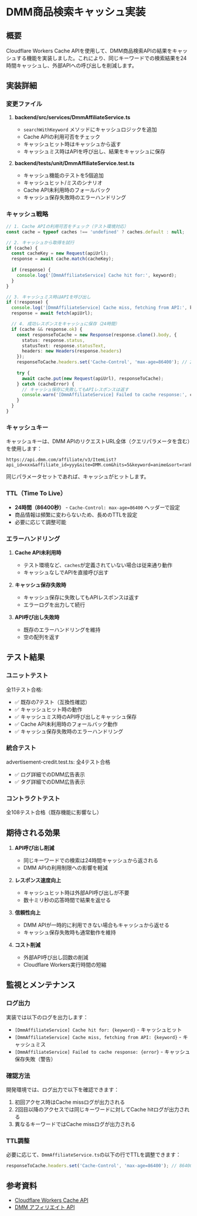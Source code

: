 # DMM商品検索キャッシュ実装

## 概要

Cloudflare Workers Cache APIを使用して、DMM商品検索APIの結果をキャッシュする機能を実装しました。これにより、同じキーワードでの検索結果を24時間キャッシュし、外部APIへの呼び出しを削減します。

## 実装詳細

### 変更ファイル

1. **backend/src/services/DmmAffiliateService.ts**
   - `searchWithKeyword` メソッドにキャッシュロジックを追加
   - Cache APIの利用可否をチェック
   - キャッシュヒット時はキャッシュから返す
   - キャッシュミス時はAPIを呼び出し、結果をキャッシュに保存

2. **backend/tests/unit/DmmAffiliateService.test.ts**
   - キャッシュ機能のテストを5個追加
   - キャッシュヒット/ミスのシナリオ
   - Cache API未利用時のフォールバック
   - キャッシュ保存失敗時のエラーハンドリング

### キャッシュ戦略

```typescript
// 1. Cache APIの利用可否をチェック（テスト環境対応）
const cache = typeof caches !== 'undefined' ? caches.default : null;

// 2. キャッシュから取得を試行
if (cache) {
  const cacheKey = new Request(apiUrl);
  response = await cache.match(cacheKey);
  
  if (response) {
    console.log('[DmmAffiliateService] Cache hit for:', keyword);
  }
}

// 3. キャッシュミス時はAPIを呼び出し
if (!response) {
  console.log('[DmmAffiliateService] Cache miss, fetching from API:', keyword);
  response = await fetch(apiUrl);

  // 4. 成功レスポンスをキャッシュに保存（24時間）
  if (cache && response.ok) {
    const responseToCache = new Response(response.clone().body, {
      status: response.status,
      statusText: response.statusText,
      headers: new Headers(response.headers)
    });
    responseToCache.headers.set('Cache-Control', 'max-age=86400'); // 24時間
    
    try {
      await cache.put(new Request(apiUrl), responseToCache);
    } catch (cacheError) {
      // キャッシュ保存に失敗してもAPIレスポンスは返す
      console.warn('[DmmAffiliateService] Failed to cache response:', cacheError);
    }
  }
}
```

### キャッシュキー

キャッシュキーは、DMM APIのリクエストURL全体（クエリパラメータを含む）を使用します：

```
https://api.dmm.com/affiliate/v3/ItemList?api_id=xxx&affiliate_id=yyy&site=DMM.com&hits=5&keyword=anime&sort=rank&output=json
```

同じパラメータセットであれば、キャッシュがヒットします。

### TTL（Time To Live）

- **24時間（86400秒）** - `Cache-Control: max-age=86400` ヘッダーで設定
- 商品情報は頻繁に変わらないため、長めのTTLを設定
- 必要に応じて調整可能

### エラーハンドリング

1. **Cache API未利用時**
   - テスト環境など、`caches`が定義されていない場合は従来通り動作
   - キャッシュなしでAPIを直接呼び出す

2. **キャッシュ保存失敗時**
   - キャッシュ保存に失敗してもAPIレスポンスは返す
   - エラーログを出力して続行

3. **API呼び出し失敗時**
   - 既存のエラーハンドリングを維持
   - 空の配列を返す

## テスト結果

### ユニットテスト

全11テスト合格:
- ✅ 既存の7テスト（互換性確認）
- ✅ キャッシュヒット時の動作
- ✅ キャッシュミス時のAPI呼び出しとキャッシュ保存
- ✅ Cache API未利用時のフォールバック動作
- ✅ キャッシュ保存失敗時のエラーハンドリング

### 統合テスト

advertisement-credit.test.ts: 全4テスト合格
- ✅ ログ詳細でのDMM広告表示
- ✅ タグ詳細でのDMM広告表示

### コントラクトテスト

全108テスト合格（既存機能に影響なし）

## 期待される効果

1. **API呼び出し削減**
   - 同じキーワードでの検索は24時間キャッシュから返される
   - DMM APIの利用制限への影響を軽減

2. **レスポンス速度向上**
   - キャッシュヒット時は外部API呼び出しが不要
   - 数十ミリ秒の応答時間で結果を返せる

3. **信頼性向上**
   - DMM APIが一時的に利用できない場合もキャッシュから返せる
   - キャッシュ保存失敗時も通常動作を維持

4. **コスト削減**
   - 外部API呼び出し回数の削減
   - Cloudflare Workers実行時間の短縮

## 監視とメンテナンス

### ログ出力

実装では以下のログを出力します：

- `[DmmAffiliateService] Cache hit for: {keyword}` - キャッシュヒット
- `[DmmAffiliateService] Cache miss, fetching from API: {keyword}` - キャッシュミス
- `[DmmAffiliateService] Failed to cache response: {error}` - キャッシュ保存失敗（警告）

### 確認方法

開発環境では、ログ出力で以下を確認できます：

1. 初回アクセス時はCache missログが出力される
2. 2回目以降のアクセスでは同じキーワードに対してCache hitログが出力される
3. 異なるキーワードではCache missログが出力される

### TTL調整

必要に応じて、`DmmAffiliateService.ts`の以下の行でTTLを調整できます：

```typescript
responseToCache.headers.set('Cache-Control', 'max-age=86400'); // 86400秒 = 24時間
```

## 参考資料

- [Cloudflare Workers Cache API](https://developers.cloudflare.com/workers/examples/cache-using-fetch/)
- [DMM アフィリエイト API](https://affiliate.dmm.com/api/guide/)
